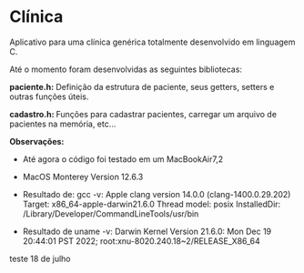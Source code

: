 # Clínica

Aplicativo para uma clínica genérica totalmente desenvolvido em linguagem C.


Até o momento foram desenvolvidas as seguintes bibliotecas: 

<b>paciente.h:</b> Definição da estrutura de paciente, seus getters, setters e outras funções úteis.

<b>cadastro.h: </b>Funções para cadastrar pacientes, carregar um arquivo de pacientes na memória, etc...

<b>Observações:</b>
- Até agora o código foi testado em um MacBookAir7,2
- MacOS Monterey Version 12.6.3

- Resultado de: gcc -v:
Apple clang version 14.0.0 (clang-1400.0.29.202)
Target: x86_64-apple-darwin21.6.0
Thread model: posix
InstalledDir: /Library/Developer/CommandLineTools/usr/bin

- Resultado de uname -v:
Darwin Kernel Version 21.6.0: Mon Dec 19 20:44:01 PST 2022; root:xnu-8020.240.18~2/RELEASE_X86_64

teste 18 de julho


